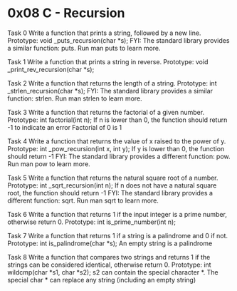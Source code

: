 # 0x08 C - Recursion

Task 0	Write a function that prints a string, followed by a new line.
Prototype: void _puts_recursion(char *s);
FYI: The standard library provides a similar function: puts. Run man puts to learn more.

Task 1	Write a function that prints a string in reverse.
Prototype: void _print_rev_recursion(char *s);

Task 2	Write a function that returns the length of a string.
Prototype: int _strlen_recursion(char *s);
FYI: The standard library provides a similar function: strlen. Run man strlen to learn more.

Task 3	Write a function that returns the factorial of a given number.
Prototype: int factorial(int n);
If n is lower than 0, the function should return -1 to indicate an error
Factorial of 0 is 1

Task 4	Write a function that returns the value of x raised to the power of y.
Prototype: int _pow_recursion(int x, int y);
If y is lower than 0, the function should return -1
FYI: The standard library provides a different function: pow. Run man pow to learn more.

Task 5	Write a function that returns the natural square root of a number.
Prototype: int _sqrt_recursion(int n);
If n does not have a natural square root, the function should return -1
FYI: The standard library provides a different function: sqrt. Run man sqrt to learn more.

Task 6	Write a function that returns 1 if the input integer is a prime number, otherwise return 0.
Prototype: int is_prime_number(int n);

Task 7	Write a function that returns 1 if a string is a palindrome and 0 if not.
Prototype: int is_palindrome(char *s);
An empty string is a palindrome

Task 8	Write a function that compares two strings and returns 1 if the strings can be considered identical, otherwise return 0.
Prototype: int wildcmp(char *s1, char *s2);
s2 can contain the special character *.
The special char * can replace any string (including an empty string)

